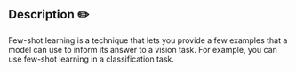 ## Description :pencil2:

Few-shot learning is a technique that lets you provide a few examples that a model can use to inform its answer to a 
vision task. For example, you can use few-shot learning in a classification task.
